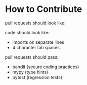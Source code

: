 # How to Contribute

pull requests should look like:


code should look like:
- imports on separate lines
- 4 character tab spaces

pull requests should pass:
- bandit (secure coding practices)
- mypy (type hints)
- pytest (regression tests)